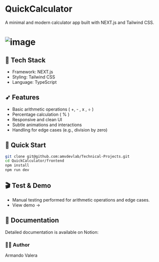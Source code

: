 # **QuickCalculator**

A minimal and modern calculator app built with NEXT.js and Tailwind CSS.

# ![image](https://github.com/user-attachments/assets/d4623751-505d-4855-9907-0d8b74189772)


## **📁 Tech Stack**
- Framework: NEXT.js
- Styling: Tailwind CSS
- Language: TypeScript


## **➶ Features**
- Basic arithmetic operations ( +, - , x , ÷ )
- Percentage calculation ( % )
- Responsive and clean UI
- Subtle animations and interactions
- Handling for edge cases (e.g., division by zero)


## **🏁 Quick Start**
```bash
git clone git@github.com:amvdevlab/Technical-Projects.git
cd QuickCalculator/frontend
npm install
npm run dev
```

## **🎬 Test & Demo**
- Manual testing performed for arithmetic operations and edge cases.
- View demo ->


## **📑 Documentation**
Detailed documentation is available on Notion: 


### **✍🏼 Author**
Armando Valera
